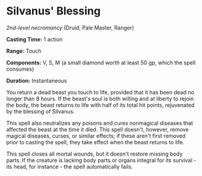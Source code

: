 # Silvanus' Blessing
*2nd-level necromancy* (Druid, Pale Master, Ranger)

**Casting Time:** 1 action

**Range:** Touch

**Components:** V, S, M (a small diamond worth at least 50 gp, which the spell consumes)

**Duration:** Instantaneous

You return a dead beast you touch to life, provided that it has been dead no longer than 8 hours. If the beast's soul is both willing and at liberty to rejoin the body, the beast returns to life with half of its total hit points, rejuvenated by the blessing of Silvanus.

This spell also neutralizes any poisons and cures nonmagical diseases that affected the beast at the time it died. This spell doesn't, however, remove magical diseases, curses, or similar effects; if these aren't first removed prior to casting the spell, they take effect when the beast returns to life.

This spell closes all mortal wounds, but it doesn't restore missing body parts. If the creature is lacking body parts or organs integral for its survival - its head, for instance - the spell automatically fails.